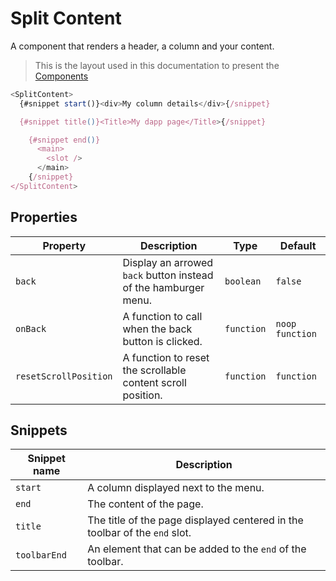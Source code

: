 # Split Content

A component that renders a header, a column and your content.

> This is the layout used in this documentation to present the [Components](/components)

```javascript
<SplitContent>
  {#snippet start()}<div>My column details</div>{/snippet}

  {#snippet title()}<Title>My dapp page</Title>{/snippet}

    {#snippet end()}
      <main>
        <slot />
      </main>
    {/snippet}
</SplitContent>
```

## Properties

| Property              | Description                                                     | Type       | Default         |
| --------------------- | --------------------------------------------------------------- | ---------- | --------------- |
| `back`                | Display an arrowed `back` button instead of the hamburger menu. | `boolean`  | `false`         |
| `onBack`              | A function to call when the back button is clicked.             | `function` | `noop function` |
| `resetScrollPosition` | A function to reset the scrollable content scroll position.     | `function` | `function`      |

## Snippets

| Snippet name | Description                                                                |
| ------------ | -------------------------------------------------------------------------- |
| `start`      | A column displayed next to the menu.                                       |
| `end`        | The content of the page.                                                   |
| `title`      | The title of the page displayed centered in the toolbar of the `end` slot. |
| `toolbarEnd` | An element that can be added to the `end` of the toolbar.                  |

